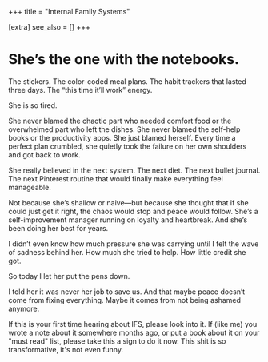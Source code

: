 +++
title = "Internal Family Systems"

[extra]
see_also = []
+++

# She’s the one with the notebooks.
The stickers.
The color-coded meal plans.
The habit trackers that lasted three days.
The “this time it’ll work” energy.

She is so tired.

She never blamed the chaotic part who needed comfort food or the overwhelmed part who left the dishes. She never blamed the self-help books or the productivity apps. She just blamed herself. Every time a perfect plan crumbled, she quietly took the failure on her own shoulders and got back to work.

She really believed in the next system.
The next diet.
The next bullet journal.
The next Pinterest routine that would finally make everything feel manageable.

Not because she’s shallow or naive—but because she thought that if she could just get it right, the chaos would stop and peace would follow. She’s a self-improvement manager running on loyalty and heartbreak.
And she’s been doing her best for years.

I didn’t even know how much pressure she was carrying until I felt the wave of sadness behind her. How much she tried to help. How little credit she got.

So today I let her put the pens down.

I told her it was never her job to save us. And that maybe peace doesn’t come from fixing everything. Maybe it comes from not being ashamed anymore.

If this is your first time hearing about IFS, please look into it. If (like me) you wrote a note about it somewhere months ago, or put a book about it on your "must read" list, please take this a sign to do it now. This shit is so transformative, it's not even funny. 